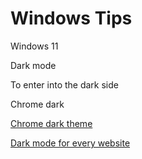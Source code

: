 # Windows Tips
Windows 11

Dark mode

To enter into the dark side

Chrome dark 

[Chrome dark theme](https://chrome.google.com/webstore/detail/dark-theme-for-google-chr/annfbnbieaamhaimclajlajpijgkdblo)

[Dark mode for every website](https://chrome.google.com/webstore/detail/dark-reader/eimadpbcbfnmbkopoojfekhnkhdbieeh/related)
